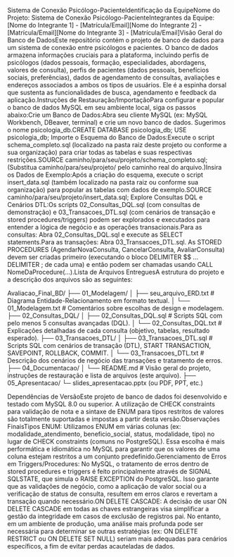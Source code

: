 Sistema de Conexão Psicólogo-PacienteIdentificação da EquipeNome do Projeto: Sistema de Conexão Psicólogo-PacienteIntegrantes da Equipe:[Nome do Integrante 1] - [Matrícula/Email][Nome do Integrante 2] - [Matrícula/Email][Nome do Integrante 3] - [Matrícula/Email]Visão Geral do Banco de DadosEste repositório contém o projeto de banco de dados para um sistema de conexão entre psicólogos e pacientes. O banco de dados armazena informações cruciais para a plataforma, incluindo perfis de psicólogos (dados pessoais, formação, especialidades, abordagens, valores de consulta), perfis de pacientes (dados pessoais, benefícios sociais, preferências), dados de agendamento de consultas, avaliações e endereços associados a ambos os tipos de usuários. Ele é a espinha dorsal que sustenta as funcionalidades de busca, agendamento e feedback da aplicação.Instruções de Restauração/ImportaçãoPara configurar e popular o banco de dados MySQL em seu ambiente local, siga os passos abaixo:Crie um Banco de Dados:Abra seu cliente MySQL (ex: MySQL Workbench, DBeaver, terminal) e crie um novo banco de dados. Sugerimos o nome psicologia_db.CREATE DATABASE psicologia_db;
USE psicologia_db;
Importe o Esquema do Banco de Dados:Execute o script schema_completo.sql (localizado na pasta raiz deste projeto ou conforme a sua organização) para criar todas as tabelas e suas respectivas restrições.SOURCE caminho/para/seu/projeto/schema_completo.sql;
(Substitua caminho/para/seu/projeto/ pelo caminho real do arquivo.)Insira os Dados de Exemplo:Após a criação do esquema, execute o script insert_data.sql (também localizado na pasta raiz ou conforme sua organização) para popular as tabelas com dados de exemplo.SOURCE caminho/para/seu/projeto/insert_data.sql;
Explore Consultas DQL e Cenários DTL:Os scripts 02_Consultas_DQL.sql (com consultas de demonstração) e 03_Transacoes_DTL.sql (com cenários de transação e stored procedures/triggers) podem ser explorados e executados para entender a lógica de negócio e as operações transacionais.Para as consultas: Abra 02_Consultas_DQL.sql e execute as SELECT statements.Para as transações: Abra 03_Transacoes_DTL.sql. As STORED PROCEDURES (AgendarNovaConsulta, CancelarConsulta, AvaliarConsulta) devem ser criadas primeiro (executando o bloco DELIMITER $$ ... DELIMITER ; de cada uma) e então podem ser chamadas usando CALL NomeDaProcedure(...).Lista de Arquivos EntreguesA estrutura do projeto e a descrição dos arquivos são as seguintes:

Avaliacao_Final_BD/
├── 01_Modelagem/
│   ├── seu_arquivo_ERD.txt         # Diagrama Entidade-Relacionamento em formato textual.
│   └── 01_Modelagem.txt            # Comentários sobre escolhas de design e modelagem.
├── 02_Consultas_DQL/
│   ├── 02_Consultas_DQL.sql        # Scripts SQL com pelo menos 5 consultas avançadas (DQL).
│   └── 02_Consultas_DQL.txt        # Explicações detalhadas de cada consulta (objetivo, tabelas, resultado esperado).
├── 03_Transacoes_DTL/
│   ├── 03_Transacoes_DTL.sql       # Scripts SQL com cenários de transação (DTL), START TRANSACTION, SAVEPOINT, ROLLBACK, COMMIT.
│   └── 03_Transacoes_DTL.txt       # Descrição dos cenários de negócio das transações e tratamento de erros.
├── 04_Documentacao/
│   └── README.md                   # Visão geral do projeto, instruções de restauração e lista de arquivos (este arquivo).
├── 05_Apresentacao/
    └─ slides_apresentacao.pptx (ou PDF, PPT, etc.)


Dependências de VersãoEste projeto de banco de dados foi desenvolvido e testado com MySQL 8.0 ou superior. A utilização de CHECK constraints para validação de nota e a sintaxe de ENUM para tipos restritos de valores são totalmente suportadas e impostas a partir desta versão.Observações FinaisTipos ENUM: Utilizamos ENUM em várias colunas (ex: modalidade_atendimento, beneficio_social, status, modalidade, tipo) no lugar de CHECK constraints (comuns no PostgreSQL). Essa escolha é mais performática e idiomática no MySQL para garantir que os valores de uma coluna estejam restritos a um conjunto predefinido.Gerenciamento de Erros em Triggers/Procedures: No MySQL, o tratamento de erros dentro de stored procedures e triggers é feito principalmente através de SIGNAL SQLSTATE, que simula o RAISE EXCEPTION do PostgreSQL. Isso garante que as validações de negócio, como a aplicação de valor social ou a verificação de status de consulta, resultem em erros claros e revertam a transação quando necessário.ON DELETE CASCADE: A decisão de usar ON DELETE CASCADE em todas as chaves estrangeiras visa simplificar a gestão da integridade em casos de exclusão de registros pai. No entanto, em um ambiente de produção, uma análise mais profunda pode ser necessária para determinar se outras estratégias (ex: ON DELETE RESTRICT ou ON DELETE SET NULL) seriam mais adequadas para cenários específicos, a fim de evitar perdas acauteladas de dados.